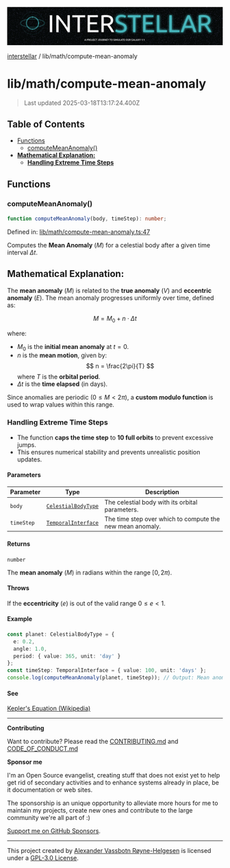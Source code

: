 <div>
  <img alt="SPECCER logo" src="https://raw.githubusercontent.com/phun-ky/interstellar/main/public/interstellar-header.png" style="max-height:120px;" />
</div>

[interstellar](../../README.md) / lib/math/compute-mean-anomaly

# lib/math/compute-mean-anomaly

> Last updated 2025-03-18T13:17:24.400Z

## Table of Contents

- [Functions](#functions)
  - [computeMeanAnomaly()](#computemeananomaly)
- [**Mathematical Explanation:**](#mathematical-explanation)
  - [**Handling Extreme Time Steps**](#handling-extreme-time-steps)

## Functions

### computeMeanAnomaly()

```ts
function computeMeanAnomaly(body, timeStep): number;
```

Defined in:
[lib/math/compute-mean-anomaly.ts:47](https://github.com/phun-ky/interstellar/blob/main/src/lib/math/compute-mean-anomaly.ts#L47)

Computes the **Mean Anomaly** ($M$) for a celestial body after a given time
interval $\Delta t$.

## **Mathematical Explanation:**

The **mean anomaly** ($M$) is related to the **true anomaly** ($V$) and
**eccentric anomaly** ($E$). The mean anomaly progresses uniformly over time,
defined as:

$$
M = M_0 + n \cdot \Delta t
$$

where:

- $M_0$ is the **initial mean anomaly** at $t=0$.
- $n$ is the **mean motion**, given by:
  $$
  n = \frac{2\pi}{T}
  $$
  where $T$ is the **orbital period**.
- $\Delta t$ is the **time elapsed** (in days).

Since anomalies are periodic ($0 \leq M < 2\pi$), a **custom modulo function**
is used to wrap values within this range.

### **Handling Extreme Time Steps**

- The function **caps the time step** to **10 full orbits** to prevent excessive
  jumps.
- This ensures numerical stability and prevents unrealistic position updates.

#### Parameters

| Parameter  | Type                                                                     | Description                                               |
| ---------- | ------------------------------------------------------------------------ | --------------------------------------------------------- |
| `body`     | [`CelestialBodyType`](../../types/celestial-bodies.md#celestialbodytype) | The celestial body with its orbital parameters.           |
| `timeStep` | [`TemporalInterface`](../../types/temporal.md#temporalinterface)         | The time step over which to compute the new mean anomaly. |

#### Returns

`number`

The **mean anomaly** ($M$) in radians within the range $[0, 2\pi)$.

#### Throws

If the **eccentricity** ($e$) is out of the valid range $0 \leq e < 1$.

#### Example

```ts
const planet: CelestialBodyType = {
  e: 0.2,
  angle: 1.0,
  period: { value: 365, unit: 'day' }
};
const timeStep: TemporalInterface = { value: 100, unit: 'days' };
console.log(computeMeanAnomaly(planet, timeStep)); // Output: Mean anomaly in radians
```

#### See

[Kepler's Equation (Wikipedia)](https://en.wikipedia.org/wiki/Kepler%27s_equation)

---

**Contributing**

Want to contribute? Please read the
[CONTRIBUTING.md](https://github.com/phun-ky/interstellar/blob/main/CONTRIBUTING.md)
and
[CODE_OF_CONDUCT.md](https://github.com/phun-ky/interstellar/blob/main/CODE_OF_CONDUCT.md)

**Sponsor me**

I'm an Open Source evangelist, creating stuff that does not exist yet to help
get rid of secondary activities and to enhance systems already in place, be it
documentation or web sites.

The sponsorship is an unique opportunity to alleviate more hours for me to
maintain my projects, create new ones and contribute to the large community
we're all part of :)

[Support me on GitHub Sponsors](https://github.com/sponsors/phun-ky).

---

This project created by [Alexander Vassbotn Røyne-Helgesen](http://phun-ky.net)
is licensed under a
[GPL-3.0 License](https://choosealicense.com/licenses/gpl-3.0/).
